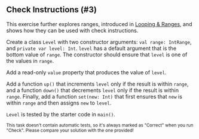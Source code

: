 ## Check Instructions (#3)

This exercise further explores ranges, introduced in [Looping &
Ranges](https://stepik.org/lesson/104311/step/1), and shows how they can be used with check
instructions.

Create a class `Level` with two constructor arguments: `val range: IntRange`,
and `private var level: Int`. `level` has a default argument that is the bottom
value of `range`. The constructor should ensure that `level` is one of the
values in `range`.

Add a read-only `value` property that produces the value of `level`.

Add a function `up()` that increments `level` only if the result is within
`range`, and a function `down()` that decrements `level` only if the result is
within `range`. Finally, add a function `set(new: Int)` that first ensures that
`new` is within `range` and then assigns `new` to `level`.

`Level` is tested by the starter code in `main()`.

<sub> This task doesn't contain automatic tests,
so it's always marked as "Correct" when you run "Check".
Please compare your solution with the one provided! </sub>
